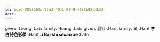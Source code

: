 ```yaml
---
id: uuid-0050b60c-22a3-49b1-9949-608fb98a4b84
date: 
---
```


given: Lirong :Latn
family: Huang :Latn
given: 麗容 :Hant
family: 黃 :Hant
**李白詩色彩學** :Hant
**Li Bai shi secaixue** :Latn
